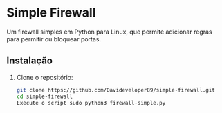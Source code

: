 # Simple Firewall

Um firewall simples em Python para Linux, que permite adicionar regras para permitir ou bloquear portas.

## Instalação

1. Clone o repositório:
   ```bash
   git clone https://github.com/Davideveloper89/simple-firewall.git
   cd simple-firewall
   Execute o script sudo python3 firewall-simple.py
